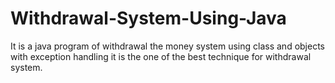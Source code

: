 # Withdrawal-System-Using-Java
It is a java program of withdrawal the money system using class and objects with exception handling it is the one of the best technique for withdrawal system. 
